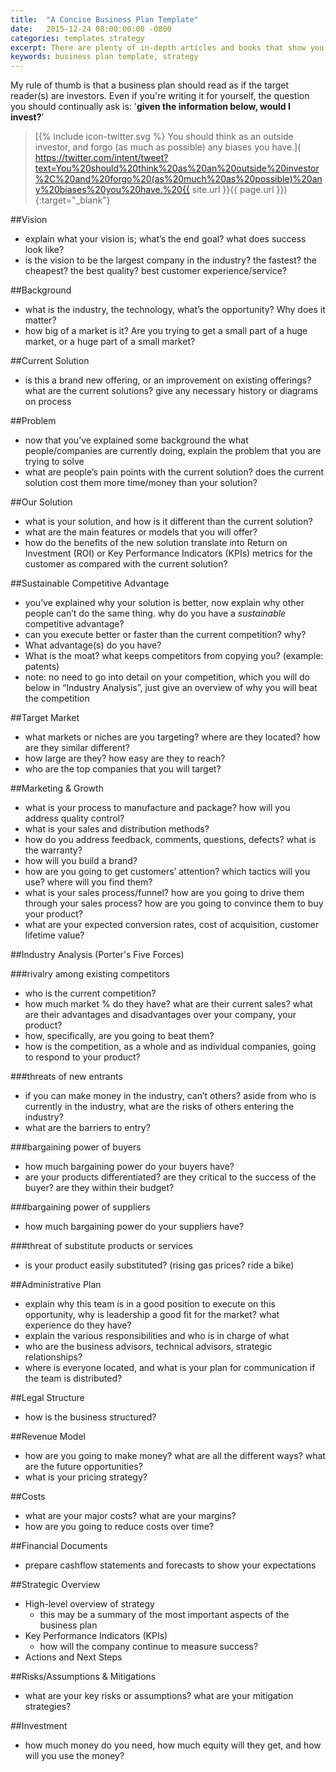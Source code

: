 ```yaml
---
title:  "A Concise Business Plan Template"
date:   2015-12-24 08:00:00:00 -0800
categories: templates strategy
excerpt: There are plenty of in-depth articles and books that show you how to develop a business plan. But sometimes the short and sweet version is all that's needed.
keywords: business plan template, strategy
---
```

My rule of thumb is that a business plan should read as if the target reader(s) are investors. Even if you're writing it for yourself, the question you should continually ask is: '**given the information below, would I invest?**’

> [{% include icon-twitter.svg %} You should think as an outside investor, and forgo (as much as possible) any biases you have.]( https://twitter.com/intent/tweet?text=You%20should%20think%20as%20an%20outside%20investor%2C%20and%20forgo%20(as%20much%20as%20possible)%20any%20biases%20you%20have.%20{{ site.url }}{{ page.url }}){:target="\_blank"}

##Vision

- explain what your vision is; what’s the end goal? what does success look like?
- is the vision to be the largest company in the industry? the fastest? the cheapest? the best quality? best customer experience/service?

##Background

- what is the industry, the technology, what’s the opportunity? Why does it matter?
- how big of a market is it? Are you trying to get a small part of a huge market, or a huge part of a small market?

##Current Solution

- is this a brand new offering, or an improvement on existing offerings? what are the current solutions? give any necessary history or diagrams on process

##Problem

- now that you’ve explained some background the what people/companies are currently doing, explain the problem that you are trying to solve
- what are people’s pain points with the current solution? does the current solution cost them more time/money than your solution?

##Our Solution

- what is your solution, and how is it different than the current solution?
- what are the main features or models that you will offer?
- how do the benefits of the new solution translate into Return on Investment (ROI) or Key Performance Indicators (KPIs) metrics for the customer as compared with the current solution?

##Sustainable Competitive Advantage

- you’ve explained why your solution is better, now explain why other people can’t do the same thing. why do you have a *sustainable* competitive advantage?
- can you execute better or faster than the current competition? why?
- What advantage(s) do you have?
- What is the moat? what keeps competitors from copying you? (example: patents)
- note: no need to go into detail on your competition, which you will do below in “Industry Analysis”, just give an overview of why you will beat the competition

##Target Market

- what markets or niches are you targeting? where are they located? how are they similar different?
- how large are they? how easy are they to reach?
- who are the top companies that you will target?

##Marketing & Growth

- what is your process to manufacture and package? how will you address quality control?
- what is your sales and distribution methods?
- how do you address feedback, comments, questions, defects? what is the warranty?
- how will you build a brand?
- how are you going to get customers’ attention? which tactics will you use? where will you find them?
- what is your sales process/funnel? how are you going to drive them through your sales process? how are you going to convince them to buy your product?
- what are your expected conversion rates, cost of acquisition, customer lifetime value?

##Industry Analysis (Porter's Five Forces)

###rivalry among existing competitors

- who is the current competition?
- how much market % do they have? what are their current sales? what are their advantages and disadvantages over your company, your product?
- how, specifically, are you going to beat them?
- how is the competition, as a whole and as individual companies, going to respond to your product?

###threats of new entrants

- if you can make money in the industry, can’t others? aside from who is currently in the industry, what are the risks of others entering the industry?
- what are the barriers to entry?

###bargaining power of buyers

- how much bargaining power do your buyers have?
- are your products differentiated? are they critical to the success of the buyer? are they within their budget?

###bargaining power of suppliers

- how much bargaining power do your suppliers have?

###threat of substitute products or services
- is your product easily substituted? (rising gas prices? ride a bike)

##Administrative Plan

- explain why this team is in a good position to execute on this opportunity, why is leadership a good fit for the market? what experience do they have?
- explain the various responsibilities and who is in charge of what
- who are the business advisors, technical advisors, strategic relationships?
- where is everyone located, and what is your plan for communication if the team is distributed?

##Legal Structure

- how is the business structured?

##Revenue Model

- how are you going to make money? what are all the different ways? what are the future opportunities?
- what is your pricing strategy?

##Costs

- what are your major costs? what are your margins?
- how are you going to reduce costs over time?

##Financial Documents

- prepare cashflow statements and forecasts to show your expectations

##Strategic Overview

- High-level overview of strategy
    - this may be a summary of the most important aspects of the business plan
- Key Performance Indicators (KPIs)
    - how will the company continue to measure success?
- Actions and Next Steps

##Risks/Assumptions & Mitigations

- what are your key risks or assumptions? what are your mitigation strategies?

##Investment

- how much money do you need, how much equity will they get, and how will you use the money?
